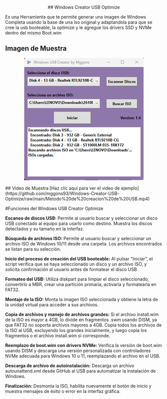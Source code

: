 <p align="center">
## Windows Creator USB Optimize
</p>
Es una Herramienta que te permite generar una imagen de Windows Completa usando la base de una iso original y adaptandola
para que se cree la usb booteable, la optimize y le agregue los drivers SSD y NVMe dentro del mismo Boot.wim


## Imagen de Muestra
<p align="center">
<a href=></a><img src="https://raw.githubusercontent.com/mggons93/Windows-Creator-USB-Optimize/refs/heads/main/CreatorFinal.png"/>
</p>
## Video de Muestra
[Haz clic aquí para ver el video de ejemplo](https://github.com/mggons93/Windows-Creator-USB-Optimize/raw/main/Metodo%20de%20creacion%20de%20USB.mp4)

#Funciones del Windows USB Creator Optimize

**Escaneo de discos USB:**
Permite al usuario buscar y seleccionar un disco USB conectado al equipo para usarlo como destino. Muestra los discos detectados y su tamaño en la interfaz.

**Búsqueda de archivos ISO:**
Permite al usuario buscar y seleccionar un archivo ISO de Windows 10/11 desde una carpeta. Los archivos encontrados se listan para su selección.

**Inicio del proceso de creación del USB booteable:**
Al pulsar "Iniciar", el script verifica que se haya seleccionado un disco y un archivo ISO, y solicita confirmación al usuario antes de formatear el disco USB.

**Formateo del USB:**
Utiliza diskpart para limpiar el disco seleccionado, convertirlo a MBR, crear una partición primaria, activarla y formatearla en FAT32.

**Montaje de la ISO:**
Monta la imagen ISO seleccionada y obtiene la letra de la unidad virtual para acceder a sus archivos.

**Copia de archivos y manejo de archivos grandes:**
Si el archivo install.wim de la ISO es mayor a 4GB, lo divide en fragmentos .swm usando DISM, ya que FAT32 no soporta archivos mayores a 4GB. Copia todos los archivos de la ISO al USB, excluyendo los grandes inicialmente, y luego copia los fragmentos o el archivo install.wim si corresponde.

**Reemplazo de boot.wim con drivers NVMe:**
Verifica la versión de boot.wim usando DISM y descarga una versión personalizada con controladores NVMe adecuada para Windows 10 u 11, reemplazando el archivo en el USB.

**Descarga de archivo de autoinstalación:**
Descarga un archivo autounattend.xml desde GitHub al USB para automatizar la instalación de Windows.

**Finalización:**
Desmonta la ISO, habilita nuevamente el botón de inicio y muestra mensajes de éxito o error en la interfaz gráfica.
